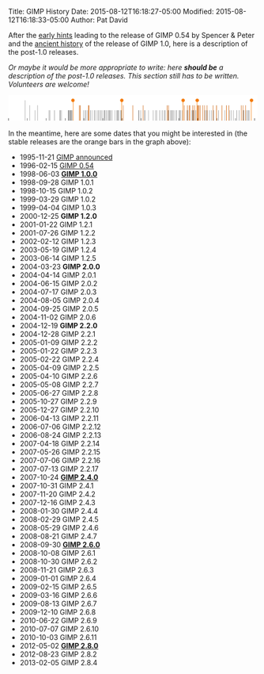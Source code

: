 Title: GIMP History
Date: 2015-08-12T16:18:27-05:00
Modified: 2015-08-12T16:18:33-05:00
Author: Pat David



After the [early hints](prehistory.html) leading to the release of GIMP 0.54 by Spencer & Peter and the [ancient history](ancient_history.html) of the release of GIMP 1.0, here is a description of the post-1.0 releases.

_Or maybe it would be more appropriate to write: here **should be** a description of the post-1.0 releases. This section still has to be written. Volunteers are welcome!_

![GIMP release history](history.png)

In the meantime, here are some dates that you might be interested in (the stable releases are the orange bars in the graph above):

*   1995-11-21 [GIMP announced](prehistory.html)
*   1996-02-15 [GIMP 0.54](prehistory.html)
*   1998-06-03 **[GIMP 1.0.0](ancient_history.html)**
*   1998-09-28 GIMP 1.0.1
*   1998-10-15 GIMP 1.0.2
*   1999-03-29 GIMP 1.0.2
*   1999-04-04 GIMP 1.0.3
*   2000-12-25 **GIMP 1.2.0**
*   2001-01-22 GIMP 1.2.1
*   2001-07-26 GIMP 1.2.2
*   2002-02-12 GIMP 1.2.3
*   2003-05-19 GIMP 1.2.4
*   2003-06-14 GIMP 1.2.5
*   2004-03-23 **GIMP 2.0.0**
*   2004-04-14 GIMP 2.0.1
*   2004-06-15 GIMP 2.0.2
*   2004-07-17 GIMP 2.0.3
*   2004-08-05 GIMP 2.0.4
*   2004-09-25 GIMP 2.0.5
*   2004-11-02 GIMP 2.0.6
*   2004-12-19 **GIMP 2.2.0**
*   2004-12-28 GIMP 2.2.1
*   2005-01-09 GIMP 2.2.2
*   2005-01-22 GIMP 2.2.3
*   2005-02-22 GIMP 2.2.4
*   2005-04-09 GIMP 2.2.5
*   2005-04-10 GIMP 2.2.6
*   2005-05-08 GIMP 2.2.7
*   2005-06-27 GIMP 2.2.8
*   2005-10-27 GIMP 2.2.9
*   2005-12-27 GIMP 2.2.10
*   2006-04-13 GIMP 2.2.11
*   2006-07-06 GIMP 2.2.12
*   2006-08-24 GIMP 2.2.13
*   2007-04-18 GIMP 2.2.14
*   2007-05-26 GIMP 2.2.15
*   2007-07-06 GIMP 2.2.16
*   2007-07-13 GIMP 2.2.17
*   2007-10-24 **[GIMP 2.4.0](/release-notes/gimp-2.4.html)**
*   2007-10-31 GIMP 2.4.1
*   2007-11-20 GIMP 2.4.2
*   2007-12-16 GIMP 2.4.3
*   2008-01-30 GIMP 2.4.4
*   2008-02-29 GIMP 2.4.5
*   2008-05-29 GIMP 2.4.6
*   2008-08-21 GIMP 2.4.7
*   2008-09-30 **[GIMP 2.6.0](/release-notes/gimp-2.6.html)**
*   2008-10-08 GIMP 2.6.1
*   2008-10-30 GIMP 2.6.2
*   2008-11-21 GIMP 2.6.3
*   2009-01-01 GIMP 2.6.4
*   2009-02-15 GIMP 2.6.5
*   2009-03-16 GIMP 2.6.6
*   2009-08-13 GIMP 2.6.7
*   2009-12-10 GIMP 2.6.8
*   2010-06-22 GIMP 2.6.9
*   2010-07-07 GIMP 2.6.10
*   2010-10-03 GIMP 2.6.11
*   2012-05-02 **[GIMP 2.8.0](/release-notes/gimp-2.8.html)**
*   2012-08-23 GIMP 2.8.2
*   2013-02-05 GIMP 2.8.4
